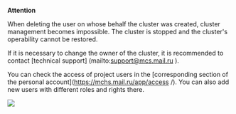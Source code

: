 **Attention**

When deleting the user on whose behalf the cluster was created, cluster management becomes impossible. The cluster is stopped and the cluster's operability cannot be restored.

If it is necessary to change the owner of the cluster, it is recommended to contact [technical support] (mailto:support@mcs.mail.ru ).

You can check the access of project users in the [corresponding section of the personal account](https://mchs.mail.ru/app/access /). You can also add new users with different roles and rights there.

![](./assets/1598990406970-1598990406970.png)
